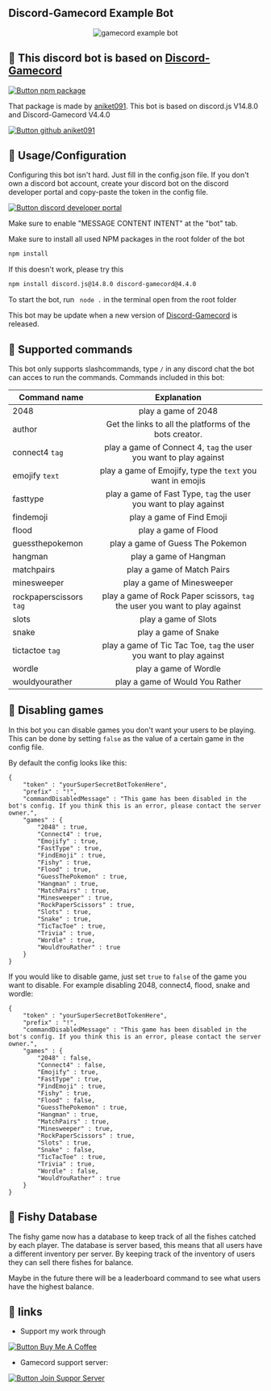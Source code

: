 ## Discord-Gamecord Example Bot

<p align="center">
  <img src="https://cdn.discordapp.com/attachments/1031573856277762058/1077618142668406805/gamecordBanner.png" alt="gamecord example bot" />
</p>

## 🤖 This discord bot is based on [Discord-Gamecord](https://www.npmjs.com/package/discord-gamecord) 

[![Button npm package]](https://www.npmjs.com/package/discord-gamecord)

That package is made by [aniket091](https://github.com/aniket091). 
This bot is based on discord.js V14.8.0 and Discord-Gamecord V4.4.0

[![Button github aniket091]](https://github.com/aniket091)

## 📝 Usage/Configuration



Configuring this bot isn't hard. Just fill in the config.json file.
If you don't own a discord bot account, create your discord bot on the discord developer portal and copy-paste the token in the config file.

[![Button discord developer portal]](https://discord.com/developers/applications)

Make sure to enable "MESSAGE CONTENT INTENT" at the "bot" tab.

Make sure to install all used NPM packages in the root folder of the bot
```bash
npm install
```
If this doesn't work, please try this
```bash
npm install discord.js@14.8.0 discord-gamecord@4.4.0
```
To start the bot, run ``` node .``` in the terminal open from the root folder

This bot may be update when a new version of [Discord-Gamecord](https://www.npmjs.com/package/discord-gamecord) is released. 

## 📝 Supported commands
This bot only supports slashcommands, type ```/``` in any discord chat the bot can acces to run the commands. 
Commands included in this bot:

| Command name               | Explanation                                                           |
| -------------------------- |:-------------------------------------------------------------------------------:|
| 2048                       | play a game of 2048                                                             |
| author                     | Get the links to all the platforms of the bots creator.                         |
| connect4 ```tag```         | play a game of Connect 4, ```tag``` the user you want to play against           |
| emojify  ```text```        | play a game of Emojify, type the ```text``` you want in emojis                  |
| fasttype                   | play a game of Fast Type, ```tag``` the user you want to play against           |
| findemoji                  | play a game of Find Emoji                                                       |
| flood                      | play a game of Flood                                                            |
| guessthepokemon            | play a game of Guess The Pokemon                                                |
| hangman                    | play a game of Hangman                                                          |
| matchpairs                 | play a game of Match Pairs                                                      |
| minesweeper                | play a game of Minesweeper                                                      |
| rockpaperscissors ```tag```| play a game of Rock Paper scissors, ```tag``` the user you want to play against |
| slots                      | play a game of Slots                                                            |
| snake                      | play a game of Snake                                                            |
| tictactoe ```tag```        | play a game of Tic Tac Toe, ```tag``` the user you want to play against         |
| wordle                     | play a game of Wordle                                                           |
| wouldyourather             | play a game of Would You Rather                                                 |

## 📝 Disabling games
In this bot you can disable games you don't want your users to be playing.
This can be done by setting ```false``` as the value of a certain game in the config file.

By default the config looks like this:

```
{
    "token" : "yourSuperSecretBotTokenHere",
    "prefix" : "!",
    "commandDisabledMessage" : "This game has been disabled in the bot's config. If you think this is an error, please contact the server owner.",
    "games" : {
        "2048" : true,
        "Connect4" : true,
        "Emojify" : true,
        "FastType" : true,
        "FindEmoji" : true,
        "Fishy" : true,
        "Flood" : true,
        "GuessThePokemon" : true,
        "Hangman" : true,
        "MatchPairs" : true,
        "Minesweeper" : true,
        "RockPaperScissors" : true,
        "Slots" : true,
        "Snake" : true,
        "TicTacToe" : true,
        "Trivia" : true,
        "Wordle" : true,
        "WouldYouRather" : true
    }
}
```

If you would like to disable game, just set ``true`` to ``false`` of the game you want to disable. For example disabling 2048, connect4, flood, snake and wordle:

```
{
    "token" : "yourSuperSecretBotTokenHere",
    "prefix" : "!",
    "commandDisabledMessage" : "This game has been disabled in the bot's config. If you think this is an error, please contact the server owner.",
    "games" : {
        "2048" : false,
        "Connect4" : false,
        "Emojify" : true,
        "FastType" : true,
        "FindEmoji" : true,
        "Fishy" : true,
        "Flood" : false,
        "GuessThePokemon" : true,
        "Hangman" : true,
        "MatchPairs" : true,
        "Minesweeper" : true,
        "RockPaperScissors" : true,
        "Slots" : true,
        "Snake" : false,
        "TicTacToe" : true,
        "Trivia" : true,
        "Wordle" : false,
        "WouldYouRather" : true
    }
}
```

## 📝 Fishy Database

The fishy game now has a database to keep track of all the fishes catched by each player. The database is server based, this means that all users have a different inventory per server.
By keeping track of the inventory of users they can sell there fishes for balance. 

Maybe in the future there will be a leaderboard command to see what users have the highest balance.


## 🔗 links

- Support my work  through

[![Button Buy Me A Coffee]](https://www.buymeacoffee.com/bonojansen)

- Gamecord support server:

[![Button Join Suppor Server]](https://discord.gg/xGCnGcNTGb)




[Button npm package]: https://img.shields.io/badge/Discord_Gamecord-CB3837?style=for-the-badge&logoColor=white&logo=npm
[Button github aniket091]: https://img.shields.io/badge/Aniket095-000000?style=for-the-badge&logoColor=white&logo=github
[Button discord developer portal]: https://img.shields.io/badge/Discord_developer_portal-7289DA?style=for-the-badge&logoColor=white&logo=Discord
[Button Buy Me A Coffee]: https://img.shields.io/badge/Buy_Me_A_Coffee-FFDD00?style=for-the-badge&logoColor=black&logo=buymeacoffee
[Button Join Suppor Server]: https://img.shields.io/badge/Feel_free_to_join_here-7289DA?style=for-the-badge&logoColor=white&logo=Discord